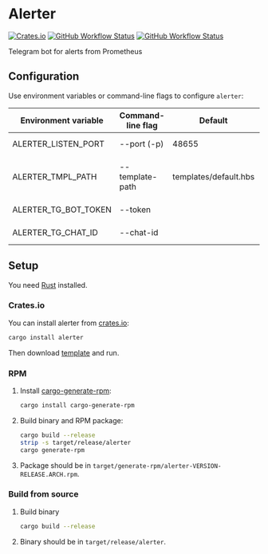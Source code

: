 # Alerter

[![Crates.io](https://img.shields.io/crates/v/alerter?style=flat-square)](https://crates.io/crates/alerter) [![GitHub Workflow Status](https://img.shields.io/github/workflow/status/ultram4rine/alerter/CICD?label=CI%2FCD&logo=github&style=flat-square)](https://github.com/ultram4rine/alerter/actions/workflows/cicd.yml) [![GitHub Workflow Status](https://img.shields.io/github/workflow/status/ultram4rine/alerter/Docker%20image?label=Docker%20image&logo=docker&style=flat-square)](https://github.com/ultram4rine/alerter/actions/workflows/docker.yml)

Telegram bot for alerts from Prometheus

## Configuration

Use environment variables or command-line flags to configure `alerter`:

| Environment variable | Command-line flag | Default               | Description                       |
| -------------------- | ----------------- | --------------------- | --------------------------------- |
| ALERTER_LISTEN_PORT  | --port (-p)       | 48655                 | Port to listen.                   |
| ALERTER_TMPL_PATH    | --template-path   | templates/default.hbs | Path to handlebars template file. |
| ALERTER_TG_BOT_TOKEN | --token           |                       | Telegram bot token.               |
| ALERTER_TG_CHAT_ID   | --chat-id         |                       | Telegram chat ID.                 |

## Setup

You need [Rust](https://www.rust-lang.org/tools/install) installed.

### Crates.io

You can install alerter from [crates.io](https://crates.io/crates/alerter):

```sh
cargo install alerter
```

Then download [template](./templates/default.hbs) and run.

### RPM

1. Install [cargo-generate-rpm](https://crates.io/crates/cargo-generate-rpm):

   ```sh
   cargo install cargo-generate-rpm
   ```

2. Build binary and RPM package:

   ```sh
   cargo build --release
   strip -s target/release/alerter
   cargo generate-rpm
   ```

3. Package should be in `target/generate-rpm/alerter-VERSION-RELEASE.ARCH.rpm`.

### Build from source

1. Build binary

   ```sh
   cargo build --release
   ```

2. Binary should be in `target/release/alerter`.
